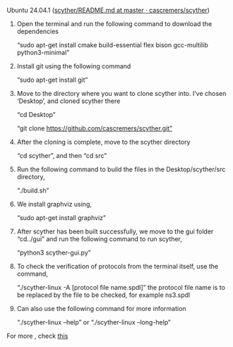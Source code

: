 Ubuntu 24.04.1 ([scyther/README.md at master · cascremers/scyther](https://github.com/cascremers/scyther/blob/master/README.md))

1. Open the terminal and run the following command to download the dependencies
   
    “sudo apt-get install cmake build-essential flex bison gcc-multilib python3-minimal”

2. Install git using the following command
   
    “sudo apt-get install git”

3. Move to the directory where you want to clone scyther into. I’ve chosen ‘Desktop’, and cloned scyther there

    “cd Desktop”

    “git clone https://github.com/cascremers/scyther.git”

4. After the cloning is complete, move to the scyther directory

    “cd scyther”, and then “cd src”

5. Run the following command to build the files in the Desktop/scyther/src directory,

   “./build.sh”

6. We install graphviz using,

    “sudo apt-get install graphviz”

7. After scyther has been built successfully, we move to the gui folder “cd../gui” and run the following command to run scyther,
 
     “python3 scyther-gui.py”
8. To check the verification of protocols from the terminal itself, use the command,

    “./scyther-linux -A [protocol file name.spdl]” the protocol file name is to be replaced by the file to be checked, for example ns3.spdl

9. Can also use the following command for more information

     “./scyther-linux –help” or “./scyther-linux –long-help”

For more , check [this](https://cispa.saarland/group/cremers/scyther/install-generic.html)
